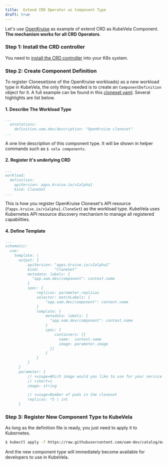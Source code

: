 ```yaml
---
title:  Extend CRD Operator as Component Type
draft: true
---
```


Let's use [OpenKruise](https://github.com/openkruise/kruise) as example of extend CRD as KubeVela Component.
**The mechanism works for all CRD Operators**.

### Step 1: Install the CRD controller

You need to [install the CRD controller](https://github.com/openkruise/kruise#quick-start) into your K8s system.

### Step 2: Create Component Definition

To register Cloneset(one of the OpenKruise workloads) as a new workload type in KubeVela, the only thing needed is to create an `ComponentDefinition` object for it.
A full example can be found in this [cloneset.yaml](https://github.com/oam-dev/catalog/blob/master/registry/cloneset.yaml).
Several highlights are list below.

#### 1. Describe The Workload Type

```yaml
...
  annotations:
    definition.oam.dev/description: "OpenKruise cloneset"
...
```

A one line description of this component type. It will be shown in helper commands such as `$ vela components`.

#### 2. Register it's underlying CRD

```yaml
...
workload:
  definition:
    apiVersion: apps.kruise.io/v1alpha1
    kind: CloneSet
...
```

This is how you register OpenKruise Cloneset's API resource (`fapps.kruise.io/v1alpha1.CloneSet`) as the workload type.
KubeVela uses Kubernetes API resource discovery mechanism to manage all registered capabilities.

#### 4. Define Template

```yaml
...
schematic:
  cue:
    template: |
      output: {
          apiVersion: "apps.kruise.io/v1alpha1"
          kind:       "CloneSet"
          metadata: labels: {
            "app.oam.dev/component": context.name
          }
          spec: {
              replicas: parameter.replicas
              selector: matchLabels: {
                  "app.oam.dev/component": context.name
              }
              template: {
                  metadata: labels: {
                    "app.oam.dev/component": context.name
                  }
                  spec: {
                      containers: [{
                        name:  context.name
                        image: parameter.image
                    }]
                  }
              }
          }
      }
      parameter: {
          // +usage=Which image would you like to use for your service
          // +short=i
          image: string

          // +usage=Number of pods in the cloneset
          replicas: *5 | int
      }
 ```

### Step 3: Register New Component Type to KubeVela

As long as the definition file is ready, you just need to apply it to Kubernetes.

```bash
$ kubectl apply -f https://raw.githubusercontent.com/oam-dev/catalog/master/registry/cloneset.yaml
```

And the new component type will immediately become available for developers to use in KubeVela.
